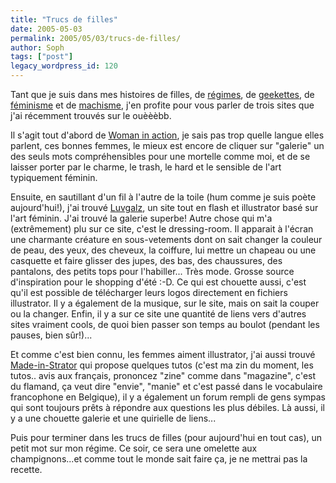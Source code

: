 ```yaml
---
title: "Trucs de filles"
date: 2005-05-03
permalink: 2005/05/03/trucs-de-filles/
author: Soph
tags: ["post"]
legacy_wordpress_id: 120
---
```


Tant que je suis dans mes histoires de filles, de [régimes](http://64k.be/index.php/2005/05/02/131-une-nouvelle-categorie), de [geekettes](http://64k.be/index.php/2005/04/13/111-parce-que-nous-sommes-des-femmes), de [féminisme](http://64k.be/index.php/2005/03/08/52-la-journee-de-la-femme) et de [machisme](http://www.zehunter.com/), j'en profite pour vous parler de trois sites que j'ai récemment trouvés sur le ouèèèbb.

Il s'agit tout d'abord de [Woman in action](http://www.womaninaction.net/), je sais pas trop quelle langue elles parlent, ces bonnes femmes, le mieux est encore de cliquer sur "galerie" un des seuls mots compréhensibles pour une mortelle comme moi, et de se laisser porter par le charme, le trash, le hard et le sensible de l'art typiquement féminin.

<!-- excerpt -->

Ensuite, en sautillant d'un fil à l'autre de la toile (hum comme je suis poète aujourd'hui!), j'ai trouvé [Luvgalz](http://www.luvgalz.com/), un site tout en flash et illustrator basé sur l'art féminin. J'ai trouvé la galerie superbe!
Autre chose qui m'a (extrêmement) plu sur ce site, c'est le dressing-room. Il apparait à l'écran une charmante créature en sous-vetements dont on sait changer la couleur de peau, des yeux, des cheveux, la coiffure, lui mettre un chapeau ou une casquette et faire glisser des jupes, des bas, des chaussures, des pantalons, des petits tops pour l'habiller... Très mode. Grosse source d'inspiration pour le shopping d'été :-D.
Ce qui est chouette aussi, c'est qu'il est possible de télécharger leurs logos directement en fichiers illustrator. Il y a également de la musique, sur le site, mais on sait la couper ou la changer. Enfin, il y a sur ce site une quantité de liens vers d'autres sites vraiment cools, de quoi bien passer son temps au boulot (pendant les pauses, bien sûr!)...

Et comme c'est bien connu, les femmes aiment illustrator, j'ai aussi trouvé [Made-in-Strator](http://www.made-in-strator.com/v2/) qui propose quelques tutos (c'est ma zin du moment, les tutos.. avis aux français, prononcez "zine" comme dans "magazine", c'est du flamand, ça veut dire "envie", "manie" et c'est passé dans le vocabulaire francophone en Belgique), il y a également un forum rempli de gens sympas qui sont toujours prêts à répondre aux questions les plus débiles. Là aussi, il y a une chouette galerie et une quirielle de liens...

Puis pour terminer dans les trucs de filles (pour aujourd'hui en tout cas), un petit mot sur mon régime. Ce soir, ce sera une omelette aux champignons...et comme tout le monde sait faire ça, je ne mettrai pas la recette.
